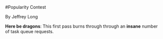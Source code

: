 #Popularity Contest

By Jeffrey Long

__Here be dragons__: This first pass burns through through an **insane** number of task queue requests.
